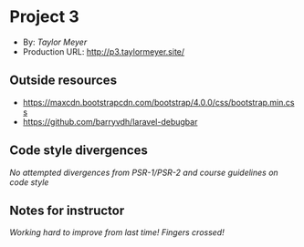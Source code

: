 # Project 3
+ By: *Taylor Meyer*
+ Production URL: <http://p3.taylormeyer.site/>

## Outside resources
* https://maxcdn.bootstrapcdn.com/bootstrap/4.0.0/css/bootstrap.min.css
* https://github.com/barryvdh/laravel-debugbar

## Code style divergences
*No attempted divergences from PSR-1/PSR-2 and course guidelines on code style*

## Notes for instructor
*Working hard to improve from last time! Fingers crossed!*
